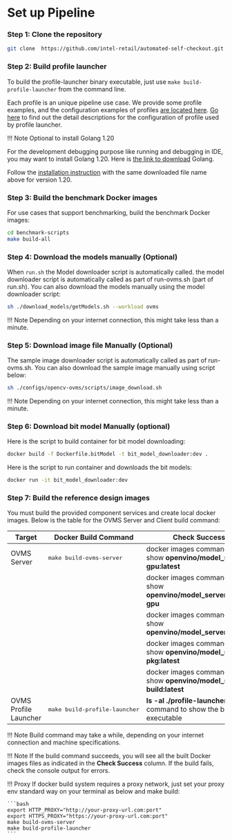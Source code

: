 # Set up Pipeline

### Step 1: Clone the repository

```bash
git clone  https://github.com/intel-retail/automated-self-checkout.git && cd ./automated-self-checkout
```

### Step 2: Build profile launcher

To build the profile-launcher binary executable, just use `make build-profile-launcher` from the command line.

Each profile is an unique pipeline use case.  We provide some profile examples, and the configuration examples of profiles [are located here](https://github.com/intel-retail/automated-self-checkout/tree/main/configs/opencv-ovms/cmd_client/res).  [Go here](profileLauncherConfigs.md) to find out the detail descriptions for the configuration of profile used by profile launcher.

!!! Note Optional to install Golang 1.20

For the development debugging purpose like running and debugging in IDE, you may want to install Golang 1.20. Here is [the link to download](https://go.dev/dl/) Golang.

Follow the [installation instruction](https://go.dev/doc/install#Go_installation) with the same downloaded file name above for version 1.20.

### Step 3: Build the benchmark Docker images

For use cases that support benchmarking, build the benchmark Docker images:

```bash
cd benchmark-scripts
make build-all
```

### Step 4: Download the models manually (Optional)

When `run.sh` the Model downloader script is automatically called. the model downloader script is automatically called as part of run-ovms.sh (part of run.sh). You can also download the models manually using the model downloader script:

```bash
sh ./download_models/getModels.sh --workload ovms
```

!!! Note
    Depending on your internet connection, this might take less than a minute.


### Step 5: Download image file Manually (Optional)

The sample image downloader script is automatically called as part of run-ovms.sh. You can also download the sample image manually using script below:

```bash
sh ./configs/opencv-ovms/scripts/image_download.sh 
```

!!! Note
    Depending on your internet connection, this might take less than a minute.


### Step 6: Download bit model Manually (optional)

Here is the script to build container for bit model downloading:

```bash
docker build -f Dockerfile.bitModel -t bit_model_downloader:dev .
```

Here is the script to run container and downloads the bit models:

```bash
docker run -it bit_model_downloader:dev
```

### Step 7: Build the reference design images

You must build the provided component services and create local docker images. Below is the table for the OVMS Server and Client build command:

| Target                            | Docker Build Command               | Check Success                                                          |
| ----------------------------------| -----------------------------------|------------------------------------------------------------------------|
| OVMS Server                       | <pre>make build-ovms-server</pre>  | docker images command to show <b>openvino/model_server-gpu:latest</b>  |
|                                   |                                    | docker images command to show <b>openvino/model_server:latest-gpu</b>  |
|                                   |                                    | docker images command to show <b>openvino/model_server:latest</b>      |
|                                   |                                    | docker images command to show <b>openvino/model_server-pkg:latest</b>  |
|                                   |                                    | docker images command to show <b>openvino/model_server-build:latest</b>|
| OVMS Profile Launcher             | <pre>make build-profile-launcher</pre>  | <b>ls -al ./profile-launcher</b> command to show the binary executable                |

!!! Note
    Build command may take a while, depending on your internet connection and machine specifications.

!!! Note
    If the build command succeeds, you will see all the built Docker images files as indicated in the **Check Success** column. If the build fails, check the console output for errors.

!!! Proxy
    If docker build system requires a proxy network, just set your proxy env standard way on your terminal as below and make build:

    ```bash
    export HTTP_PROXY="http://your-proxy-url.com:port"
    export HTTPS_PROXY="https://your-proxy-url.com:port"
    make build-ovms-server
    make build-profile-launcher
    ```

